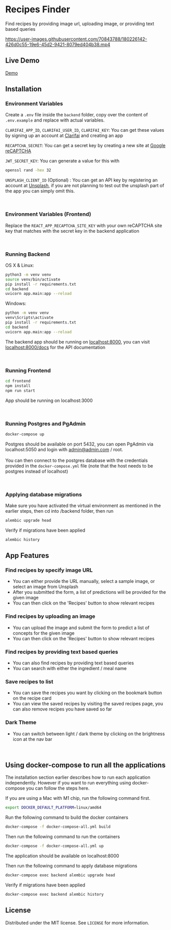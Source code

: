 # Recipes Finder

Find recipes by providing image url, uploading image, or providing text based queries

https://user-images.githubusercontent.com/70843788/180226142-426d0c55-19e6-45d2-9421-8079ed404b38.mp4

## Live Demo
[Demo](https://recipes-finder-1234.herokuapp.com/)

## Installation

### Environment Variables
Create a `.env` file inside the `backend` folder, copy over the content of `.env.example` and replace with actual variables.

`CLARIFAI_APP_ID`, `CLARIFAI_USER_ID`, `CLARIFAI_KEY`: You can get these values by signing up an account at [Clarifai](https://www.clarifai.com/) and creating an app

`RECAPTCHA_SECRET`: You can get a secret key by creating a new site at [Google reCAPTCHA](https://www.google.com/recaptcha/admin/site/480947030)

`JWT_SECRET_KEY`: You can generate a value for this with 
```sh
openssl rand -hex 32
```

`UNSPLASH_CLIENT_ID` (Optional) : You can get an API key by registering an account at [Unsplash](https://unsplash.com/oauth/applications), if you are not planning to test out the unsplash part of the app you can simply omit this.

<br />

### Environment Variables (Frontend)
Replace the `REACT_APP_RECAPTCHA_SITE_KEY` with your own reCAPTCHA site key that matches with the secret key in the backend application

<br />

### Running Backend

OS X & Linux:

```sh
python3 -m venv venv
source venv/bin/activate
pip install -r requirements.txt
cd backend
uvicorn app.main:app --reload
```

Windows:
```sh
python -m venv venv
venv\Scripts\activate
pip install -r requirements.txt
cd backend
uvicorn app.main:app --reload
```

The backend app should be running on [localhost:8000](localhost:8000), 
you can visit [localhost:8000/docs](localhost:8000/docs) for the API documentation

<br />

### Running Frontend
```sh
cd frontend
npm install
npm run start
```
App should be running on localhost:3000

<br />

### Running Postgres and PgAdmin
```sh
docker-compose up
```

Postgres should be available on port 5432, you can open PgAdmin via localhost:5050 and login with admin@admin.com / root.
<br />
<br />
You can then connect to the postgres database with the credentials provided in the `docker-compose.yml` file (note that the host needs to be postgres instead of localhost)

<br />

### Applying database migrations
Make sure you have activated the virtual environment as mentioned in the earlier steps, then cd into /backend folder, then run

```sh
alembic upgrade head
``` 

Verify if migrations have been applied

```sh
alembic history
```

## App Features

### Find recipes by specify image URL
- You can either provide the URL manually, select a sample image, or select an image from Unsplash
- After you submitted the form, a list of predictions will be provided for the given image
- You can then click on the 'Recipes' button to show relevant recipes

### Find recipes by uploading an image
- You can upload the image and submit the form to predict a list of concepts for the given image
- You can then click on the 'Recipes' button to show relevant recipes

### Find recipes by providing text based queries
- You can also find recipes by providing text based queries
- You can search with either the ingredient / meal name

### Save recipes to list
- You can save the recipes you want by clicking on the bookmark button on the recipe card 
- You can view the saved recipes by visiting the saved recipes page, you can also remove recipes you have saved so far

### Dark Theme
- You can switch between light / dark theme by clicking on the brightness icon at the nav bar

<br />

## Using docker-compose to run all the applications
The installation section earlier describes how to run each application independently. However if you want to run everything using docker-compose you can follow the steps here.

If you are using a Mac with M1 chip, run the following command first.
```sh
export DOCKER_DEFAULT_PLATFORM=linux/amd64
```

Run the following command to build the docker containers

```sh
docker-compose -f docker-compose-all.yml build
```

Then run the following command to run the containers

```sh
docker-compose -f docker-compose-all.yml up
```

The application should be available on localhost:8000

Then run the following command to apply database migrations
```sh
docker-compose exec backend alembic upgrade head
```

Verify if migrations have been applied

```sh
docker-compose exec backend alembic history
```



## License
Distributed under the MIT license. See ``LICENSE`` for more information.
 
